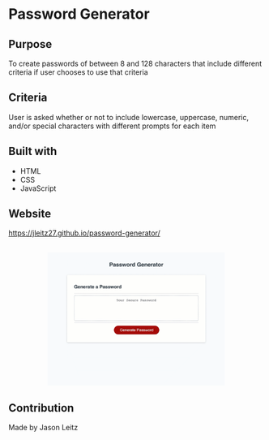 # Password Generator

## Purpose
To create passwords of between 8 and 128 characters that include different criteria if user chooses to use that criteria 

## Criteria

User is asked whether or not to include lowercase, uppercase, numeric, and/or special characters with different prompts for each item

## Built with 
* HTML
* CSS
* JavaScript

## Website
https://jleitz27.github.io/password-generator/

##
<p align="center">
  <img src="./assets/images/site.gif" width="350"

</p>

## Contribution
Made by Jason Leitz
